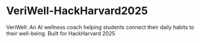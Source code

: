 # VeriWell-HackHarvard2025
VeriWell: An AI wellness coach helping students connect their daily habits to their well-being. Built for HackHarvard 2025
